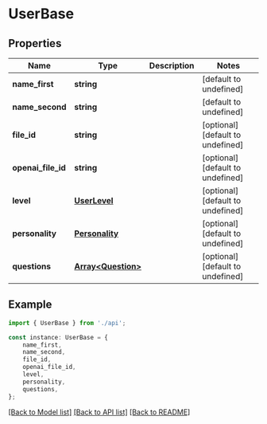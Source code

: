 # UserBase


## Properties

Name | Type | Description | Notes
------------ | ------------- | ------------- | -------------
**name_first** | **string** |  | [default to undefined]
**name_second** | **string** |  | [default to undefined]
**file_id** | **string** |  | [optional] [default to undefined]
**openai_file_id** | **string** |  | [optional] [default to undefined]
**level** | [**UserLevel**](UserLevel.md) |  | [optional] [default to undefined]
**personality** | [**Personality**](Personality.md) |  | [optional] [default to undefined]
**questions** | [**Array&lt;Question&gt;**](Question.md) |  | [optional] [default to undefined]

## Example

```typescript
import { UserBase } from './api';

const instance: UserBase = {
    name_first,
    name_second,
    file_id,
    openai_file_id,
    level,
    personality,
    questions,
};
```

[[Back to Model list]](../README.md#documentation-for-models) [[Back to API list]](../README.md#documentation-for-api-endpoints) [[Back to README]](../README.md)
